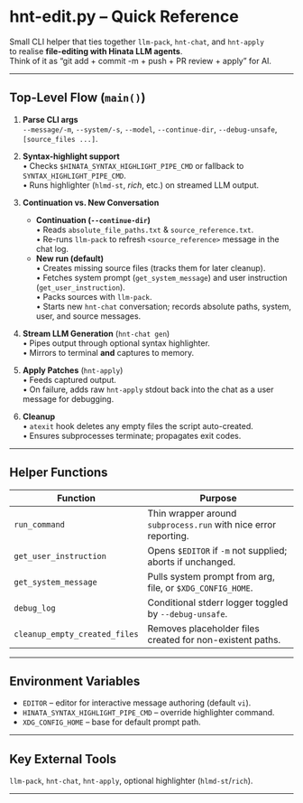 # hnt-edit.py – Quick Reference

Small CLI helper that ties together `llm-pack`, `hnt-chat`, and `hnt-apply`  
to realise **file-editing with Hinata LLM agents**.  
Think of it as “git add + commit -m + push + PR review + apply” for AI.

---

## Top-Level Flow (`main()`)

1. **Parse CLI args**  
   `--message/-m`, `--system/-s`, `--model`, `--continue-dir`, `--debug-unsafe`,  
   `[source_files ...]`.

2. **Syntax-highlight support**  
   • Checks `$HINATA_SYNTAX_HIGHLIGHT_PIPE_CMD` or fallback to `SYNTAX_HIGHLIGHT_PIPE_CMD`.  
   • Runs highlighter (`hlmd-st`, *rich*, etc.) on streamed LLM output.

3. **Continuation vs. New Conversation**
   - **Continuation (`--continue-dir`)**  
     • Reads `absolute_file_paths.txt` & `source_reference.txt`.  
     • Re-runs `llm-pack` to refresh `<source_reference>` message in the chat log.
   - **New run (default)**  
     • Creates missing source files (tracks them for later cleanup).  
     • Fetches system prompt (`get_system_message`) and user instruction (`get_user_instruction`).  
     • Packs sources with `llm-pack`.  
     • Starts new `hnt-chat` conversation; records absolute paths, system, user, and source messages.

4. **Stream LLM Generation** (`hnt-chat gen`)  
   • Pipes output through optional syntax highlighter.  
   • Mirrors to terminal **and** captures to memory.

5. **Apply Patches** (`hnt-apply`)  
   • Feeds captured output.  
   • On failure, adds raw `hnt-apply` stdout back into the chat as a user message for debugging.

6. **Cleanup**  
   • `atexit` hook deletes any empty files the script auto-created.  
   • Ensures subprocesses terminate; propagates exit codes.

---

## Helper Functions

| Function | Purpose |
|----------|---------|
| `run_command` | Thin wrapper around `subprocess.run` with nice error reporting. |
| `get_user_instruction` | Opens `$EDITOR` if `-m` not supplied; aborts if unchanged. |
| `get_system_message` | Pulls system prompt from arg, file, or `$XDG_CONFIG_HOME`. |
| `debug_log` | Conditional stderr logger toggled by `--debug-unsafe`. |
| `cleanup_empty_created_files` | Removes placeholder files created for non-existent paths. |

---

## Environment Variables

- `EDITOR` – editor for interactive message authoring (default `vi`).
- `HINATA_SYNTAX_HIGHLIGHT_PIPE_CMD` – override highlighter command.
- `XDG_CONFIG_HOME` – base for default prompt path.

---

## Key External Tools

`llm-pack`, `hnt-chat`, `hnt-apply`, optional highlighter (`hlmd-st`/`rich`).

---